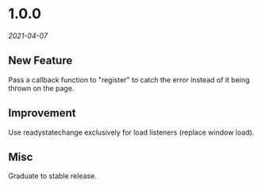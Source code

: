 # 1.0.0
_2021-04-07_

## New Feature
Pass a callback function to "register" to catch the error instead of it being thrown on the page.

## Improvement
Use readystatechange exclusively for load listeners (replace window load).

## Misc
Graduate to stable release.
